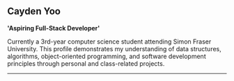 ## Cayden Yoo

**'Aspiring Full-Stack Developer'**

Currently a 3rd-year computer science student attending Simon Fraser University. This profile demonstrates my understanding of data structures, algorithms, object-oriented programming, and software development principles through personal and class-related projects.

---
